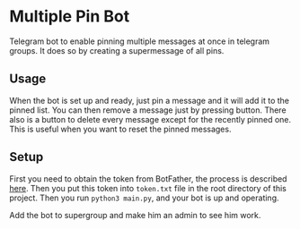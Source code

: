 # Multiple Pin Bot

Telegram bot to
enable pinning multiple messages at once
in telegram groups.
It does so by creating a supermessage of all pins.

## Usage

When the bot is set up and ready,
just pin a message and it will add it to the pinned list.
You can then remove a message just by pressing button.
There also is a button to delete every message except for
the recently pinned one.
This is useful when you want to reset the pinned messages.

## Setup

First you need to obtain the token from BotFather,
the process is described
[here](https://core.telegram.org/bots#6-botfather).
Then you put this token into `token.txt` file in the root directory of this project.
Then you run `python3 main.py`, and your bot is up and operating.

Add the bot to supergroup and make him an admin to see him work.
